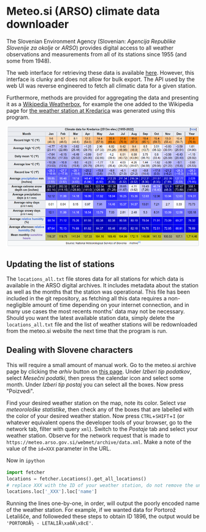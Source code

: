 # Meteo.si (ARSO) climate data downloader

The Slovenian Environment Agency (Slovenian: *Agencija Republike Slovenije za okolje* or *ARSO*) provides digital access to all weather observations and measurements from all of its stations since 1955 (and some from 1948). 

The web interface for retrieving these data is available [here](https://meteo.arso.gov.si/met/sl/archive/). However, this interface is clunky and does not allow for bulk export. The API used by the web UI was reverse engineered to fetch all climatic data for a given station.

Furthermore, methods are provided for aggregating the data and presenting it as a [Wikipedia Weatherbox](https://en.wikipedia.org/wiki/Template:Weather_box), for example the one added to the Wikipedia page for [the weather station at Kredarica](https://en.wikipedia.org/wiki/Triglav_Lodge_at_Kredarica#Weather_station) was generated using this program.

![Wikipedia Weatherbox for the weather station at Kredarica](https://github.com/ZeevoX/arso-meteo-dl/raw/master/images/weatherbox-kredarica.png)

## Updating the list of stations

The `locations_all.txt` file stores data for all stations for which data is available in the ARSO digital archives. It includes metadata about the station as well as the months that the station was operational. This file has been included in the git repository, as fetching all this data requires a non-negligible amount of time depending on your internet connection, and in many use cases the most recents months' data may not be necessary. Should you want the latest available station data, simply delete the `locations_all.txt` file and the list of weather stations will be redownloaded from the meteo.si website the next time that the program is run.

## Dealing with Slovene characters

This will require a small amount of manual work. Go to the meteo.si archive page by clicking the *arhiv* button on [this page](https://meteo.arso.gov.si/met/sl/archive/). Under *Izberi tip podatkov*, select *Mesečni podatki*, then press the calendar icon and select some month. Under *Izberi tip postaj* you can select all the boxes. Now press "Poizvedi". 

Find your desired weather station on the map, note its color. Select *vse meteorološke statistike*, then check any of the boxes that are labelled with the color of your desired weather station. Now press `CTRL`+`SHIFT`+`I` (or whatever equivalent opens the developer tools of your browser, go to the network tab, filter with query `xml`). Switch to the *Postaje* tab and select your weather station. Observe for the network request that is made to `https://meteo.arso.gov.si/webmet/archive/data.xml`. Make a note of the value of the `id=XXX` parameter in the URL.

Now in `ipython`
```python
import fetcher
locations = fetcher.Locations().get_all_locations()
# replace XXX with the ID of your weather station, do not remove the underscore
locations.loc['_XXX'].loc['name']
```
Running the lines one-by-one, in order, will output the poorly encoded name of the weather station. For example, if we wanted data for Portorož Letališče, and followeded  these steps to obtain ID 1896, the output would be `'PORTOROÅ½ - LETALIÅ\xa0Ä\x8cE'`.

